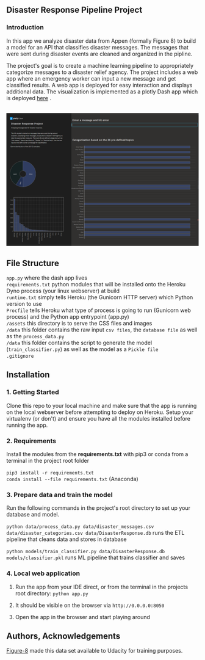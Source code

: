 ## Disaster Response Pipeline Project

### Introduction
In this app we analyze disaster data from Appen (formally Figure 8) to build a model for an API that classifies disaster 
messages.
The messages that were sent during disaster events are cleaned and organized in the pipline.

The project's goal is to create a machine learning pipeline to appropriately categorize messages to a disaster relief agency.
The project includes a web app where an emergency worker can input a new message and get classified results. 
A web app is deployed for easy interaction and displays additional data. The visualization is implemented as a 
plotly Dash app which is deployed [here](https://disaster-response-project.herokuapp.com/)
.<br><br>

<img src="img/dash-app-screenshot.PNG" alt="Deployed dash app" width="1000"/>


## File Structure

`app.py` where the dash app lives <br>
`requirements.txt` python modules that will be installed onto the Heroku Dyno process (your linux webserver) at build <br>
`runtime.txt` simply tells Heroku (the Gunicorn HTTP server) which Python version to use <br>
`Procfile` tells Heroku what type of process is going to run (Gunicorn web process) and the Python app entrypoint (app.py) <br>
`/assets` this directory is to serve the CSS files and images<br>
`/data` this folder contains the raw input `csv files`, the `database file` as well as the `process_data.py` <br>
`/data` this folder contains the script to generate the model (`train_classifier.py`) as well as the model as a `Pickle file` <br>
`.gitignore`<br>


## Installation

### 1. Getting Started
Clone this repo to your local machine and make sure that the app is running on the local webserver before attempting to deploy on Heroku.
Setup your virtualenv (or don't) and ensure you have all the modules installed before running the app. 


### 2. Requirements
Install the modules from the **requirements.txt** with pip3 or conda from a terminal in the project root folder

`pip3 install -r requirements.txt` <br>
`conda install --file requirements.txt` (Anaconda)
<br>

### 3. Prepare data and train the model

Run the following commands in the project's root directory to set up your database and model.

`python data/process_data.py data/disaster_messages.csv data/disaster_categories.csv data/DisasterResponse.db` runs the ETL pipeline that cleans data and stores in database

`python models/train_classifier.py data/DisasterResponse.db models/classifier.pkl` runs ML pipeline that trains classifier and saves

### 4. Local web application
1. Run the app from your IDE direct, or from the terminal in the projects root directory: `python app.py`

2. It should be visible on the browser via `http://0.0.0.0:8050`

4. Open the app in the browser and start playing around

## Authors, Acknowledgements
[Figure-8](https://www.figure-eight.com/) made this data set available to Udacity for training purposes.